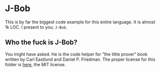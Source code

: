 # J-Bob
This is by far the biggest code example for
this entire language. It is almost 1k LOC. I
present to you; `J-Bob`.

## Who the fuck is J-Bob?
You might have asked. He is the code helper for
"the little prover" book written by Carl Eastlund
and Daniel P. Friedman. The proper license for this
folder is [here](https://github.com/ElisStaaf/MyScheme/blob/main/scheme/j-bob/LICENSE),
the MIT license.

